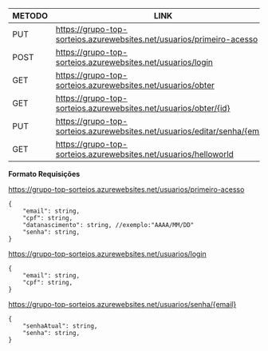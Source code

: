 | METODO | LINK | PERMISSAO |
|-----|------|-----------|
| PUT | https://grupo-top-sorteios.azurewebsites.net/usuarios/primeiro-acesso | X |
| POST| https://grupo-top-sorteios.azurewebsites.net/usuarios/login | X |
| GET | https://grupo-top-sorteios.azurewebsites.net/usuarios/obter | ADMIN |
| GET | https://grupo-top-sorteios.azurewebsites.net/usuarios/obter/{id} | USER |
| PUT | https://grupo-top-sorteios.azurewebsites.net/usuarios/editar/senha/{email} | USER |
| GET | https://grupo-top-sorteios.azurewebsites.net/usuarios/helloworld | X |

<b>Formato Requisições</b>

https://grupo-top-sorteios.azurewebsites.net/usuarios/primeiro-acesso

```console
{
	"email": string, 
	"cpf": string,  
	"datanascimento": string, //exemplo:"AAAA/MM/DD"
 	"senha": string,		
}
```

https://grupo-top-sorteios.azurewebsites.net/usuarios/login

```console
{
	"email": string, 
	"cpf": string,  
}
```

https://grupo-top-sorteios.azurewebsites.net/usuarios/senha/{email}

```console
{
	"senhaAtual": string, 
	"senha": string,  
}
```

